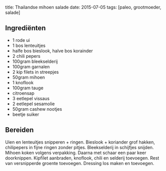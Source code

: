 title: Thailandse mihoen salade
date: 2015-07-05
tags: [paleo, grootmoeder, salade]

## Ingrediënten
- 1 rode ui
- 1 bos lenteuitjes
- halfe bos bieslook, halve bos korainder
- 2 chili pepers
- 100gram bleekselderij
- 100gram garnalen
- 2 kip filets in streepjes
- 50gram mihoen
- 1 knoflook
- 100gram tauge
- citroensap
- 3 eetlepel vissaus
- 2 eetlepel sesamolie
- 50gram cashew nootjes
- beetje suiker

## Bereiden
Uien en lenteuitjes snipperen + ringen. Bieslook + koriander grof hakken, chilipepers in fijne ringen zonder pitjes. Bleekselderij in schijfjes snijden. Mihoen koken volgens verpakking. Daarna met schaar een paar keer doorknippen.
Kipfilet aanbraden, knoflook, chili en selderij toevoegen. Rest van versnipperde groente toevoegen. Dressing los maken en toevoegen. 


